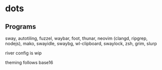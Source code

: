 # dots

## Programs
sway, autotiling, fuzzel, waybar, foot, thunar, neovim (clangd, ripgrep, nodejs),
mako, swayidle, swaybg, wl-clipboard, swaylock, zsh, grim, slurp

river config is wip

theming follows base16
